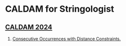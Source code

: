 # CALDAM for Stringologist
## [CALDAM 2024](https://dblp.org/db/conf/caldam/caldam2024.html)
  1. [Consecutive Occurrences with Distance Constraints.](https://doi.org/10.1007/978-3-031-52213-0_1)  
  